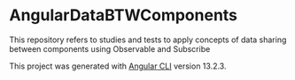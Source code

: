 # AngularDataBTWComponents

This repository refers to studies and tests to apply concepts of data sharing between components using Observable and Subscribe

This project was generated with [Angular CLI](https://github.com/angular/angular-cli) version 13.2.3.
